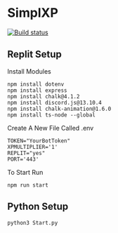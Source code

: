 # SimplXP
[![Build status](https://ci.appveyor.com/api/projects/status/poeixck82gle58ub?svg=true)](https://ci.appveyor.com/project/SMLkaiellis08/simplxp)

## Replit Setup
Install Modules
``` terminal
npm install dotenv
npm install express
npm install chalk@4.1.2
npm install discord.js@13.10.4
npm install chalk-animation@1.6.0
npm install ts-node --global
```

Create A New File Called .env
``` .env
TOKEN="YourBotToken"
XPMULTIPLIER='1'
REPLIT="yes"
PORT='443'
```
To Start Run
``` terminal
npm run start
```
## Python Setup
``` terminal
python3 Start.py
```

